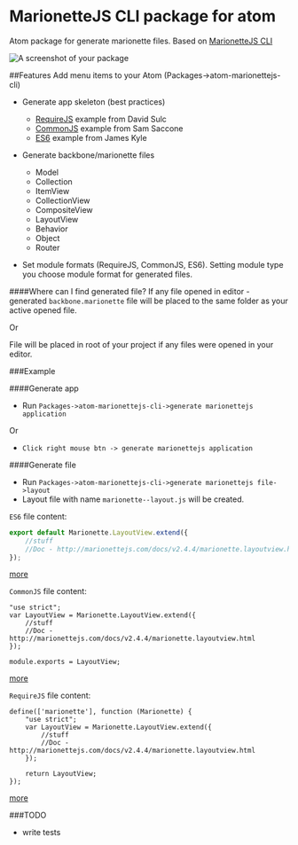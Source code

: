 # MarionetteJS CLI package for atom

Atom package for generate marionette files.
Based on [MarionetteJS CLI](https://github.com/denar90/marionette-cli)

![A screenshot of your package](https://f.cloud.github.com/assets/69169/2290250/c35d867a-a017-11e3-86be-cd7c5bf3ff9b.gif)

##Features
Add menu items to your Atom (Packages->atom-marionettejs-cli)
- Generate app skeleton (best practices)
  - [RequireJS](https://github.com/davidsulc/structuring-backbone-with-requirejs-and-marionette) example from David Sulc
  - [CommonJS](https://github.com/samccone/marionette-browserify) example from Sam Saccone
  - [ES6](https://github.com/thejameskyle/marionette-wires) example from James Kyle

- Generate backbone/marionette files
  - Model
  - Collection
  - ItemView
  - CollectionView
  - CompositeView
  - LayoutView
  - Behavior
  - Object
  - Router
- Set module formats (RequireJS, CommonJS, ES6). Setting module type you choose module format for generated files.

####Where can I find generated file?
If any file opened in editor - generated `backbone.marionette` file will be placed to the same folder as your active opened file.

Or

File will be placed in root of your project if any files were opened in your editor.

###Example

####Generate app
- Run `Packages->atom-marionettejs-cli->generate marionettejs application`

Or

- `Click right mouse btn -> generate marionettejs application`

####Generate file
- Run `Packages->atom-marionettejs-cli->generate marionettejs file->layout`
- Layout file with name `marionette--layout.js` will be created.

`ES6` file content:

```Javascript
export default Marionette.LayoutView.extend({
	//stuff
	//Doc - http://marionettejs.com/docs/v2.4.4/marionette.layoutview.html
});
```
[more](https://github.com/denar90/marionette-cli/blob/master/examples.md#es6)

`CommonJS` file content:

```
"use strict";
var LayoutView = Marionette.LayoutView.extend({
	//stuff
	//Doc - http://marionettejs.com/docs/v2.4.4/marionette.layoutview.html
});

module.exports = LayoutView;
```
[more](https://github.com/denar90/marionette-cli/blob/master/examples.md#commonjs)

`RequireJS` file content:

```
define(['marionette'], function (Marionette) {
	"use strict";
	var LayoutView = Marionette.LayoutView.extend({
		//stuff
		//Doc - http://marionettejs.com/docs/v2.4.4/marionette.layoutview.html
	});

	return LayoutView;
});
```
[more](https://github.com/denar90/marionette-cli/blob/master/examples.md#requirejs)

###TODO
- write tests
